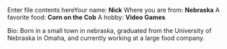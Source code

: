 Enter file contents hereYour name: **Nick**
Where you are from: **Nebraska**
A favorite food: **Corn on the Cob**
A hobby: **Video Games**

Bio:
Born in a small town in nebraska, graduated from the University of Nebraska in Omaha, and currently working at a large food company.
